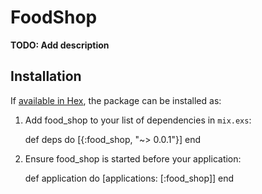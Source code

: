 # FoodShop

**TODO: Add description**

## Installation

If [available in Hex](https://hex.pm/docs/publish), the package can be installed as:

  1. Add food_shop to your list of dependencies in `mix.exs`:

        def deps do
          [{:food_shop, "~> 0.0.1"}]
        end

  2. Ensure food_shop is started before your application:

        def application do
          [applications: [:food_shop]]
        end
